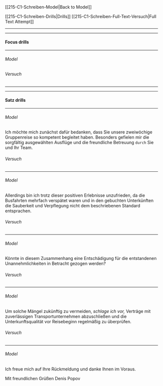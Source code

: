 [[215-C1-Schreiben-Model|Back to Model]]

[[215-C1-Schreiben-Drills|Drills]]
[[215-C1-Schreiben-Full-Text-Versuch|Full Text Attempt]]

----
---

#### Focus drills


---
###### *Model*

###### *Versuch* 



---
---

####  Satz drills

---
###### *Model*
Ich möchte mich zunächst dafür bedanken, dass Sie unsere zweiwöchige Gruppenreise so kompetent begleitet haben. Besonders gefielen mir die sorgfältig ausgewählten Ausflüge und die freundliche Betreuung `durch` Sie und Ihr Team.


###### *Versuch* 


---
###### *Model*
Allerdings bin ich trotz dieser positiven Erlebnisse unzufrieden, da die Busfahrten mehrfach verspätet waren und in den gebuchten Unterkünften die Sauberkeit und Verpflegung nicht dem beschriebenen Standard entsprachen.


###### *Versuch* 



---
###### *Model*
Könnte in diesem Zusammenhang eine Entschädigung für die entstandenen Unannehmlichkeiten in Betracht gezogen werden?


###### *Versuch* 


---
###### *Model*
Um solche Mängel zukünftig zu vermeiden, *schlage ich vor,* Verträge mit zuverlässigen Transportunternehmen abzuschließen und die Unterkunftsqualität vor Reisebeginn regelmäßig zu überprüfen.


###### *Versuch* 



---
###### *Model*
Ich freue mich auf Ihre Rückmeldung und danke Ihnen im Voraus.

Mit freundlichen Grüßen
Denis Popov

